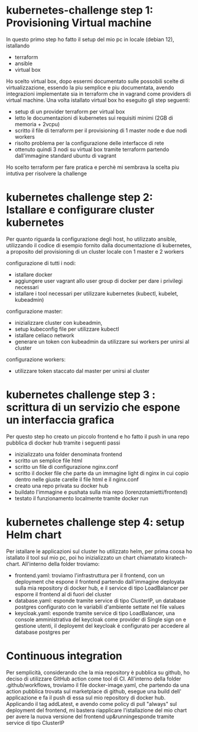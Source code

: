 # kubernetes-challenge step 1: Provisioning Virtual machine

In questo primo step ho fatto il setup del mio pc in locale (debian 12), istallando

- terraform
- ansible
- virtual box

Ho scelto virtual box, dopo essermi documentato sulle possobili scelte di virtualizzazione, essendo la piu semplice e piu documentata, avendo integrazioni implementate sia in terraform che in vagrand come providers di virtual machine.
Una volta istallato virtual box ho eseguito gli step seguenti:

- setup di un provider terraform per virtual box
- letto le documentazioni di kubernetes sui requisiti minimi (2GB di memoria + 2vcpu)
- scritto il file di terraform per il provisioning di 1 master node e due nodi workers
- risolto problema per la configurazione delle interfacce di rete
- ottenuto quindi 3 nodi su virtual box tramite terraform partendo dall'immagine standard ubuntu di vagrant

Ho scelto terraform per fare pratica e perchè mi sembrava la scelta piu intutiva per risolvere la challenge

# kubernetes challenge step 2: Istallare e configurare cluster kubernetes

Per quanto riguarda la configurazione degli host, ho utilizzato ansible, utilizzando il codice di esempio fornito dalla documentazione di kubernetes, a proposito del provisioning di un cluster locale con 1 master e 2 workers

configurazione di tutti i nodi:

- istallare docker 
- aggiungere user vagrant allo user group di docker per dare i privilegi necessari
- istallare i tool necessari per utilizzare kubernetes (kubectl, kubelet, kubeadmin)

configurazione master: 

- inizializzare cluster con kubeadmin,
- setup kubeconfig file per utilizzare kubectl
- istallare celiaco network
- generare un token con kubeadmin da utilizzare sui workers per unirsi al cluster

configurazione workers:

- utilizzare token staccato dal master per unirsi al cluster



# kubernetes challenge step 3 : scrittura di un servizio che espone un interfaccia grafica

Per questo step ho creato un piccolo frontend e ho fatto il push in una repo pubblica di docker hub tramite i seguenti passi

- inizializzato una folder denominata frontend
- scritto un semplice file html
- scritto un file di configurazione nginx.conf
- scritto il docker file che parte da un immagine light di nginx in cui copio dentro nelle giuste carelle il file html e il nginx.conf
- creato una repo privata su docker hub
- buildato l'immagine e pushata sulla mia repo (lorenzotamietti/frontend)
- testato il funzionamento localmente tramite docker run

# kubernetes challenge step 4: setup Helm chart

Per istallare le applicazioni sul cluster ho utilizzato helm, per prima coosa ho istallato il tool sul mio pc, poi ho inizializzato un chart chiamatato kiratech-chart.
All'interno della folder troviamo:

- frontend.yaml: troviamo l'infrastruttura per il frontend, con un deployment che espone il frontend partendo dall'immagine deployata sulla mia repository di docker hub, e il service di tipo LoadBalancer per esporre il frontend al di fuori del cluster
- database.yaml: esponde tramite service di tipo ClusterIP, un database postgres configurato con le variabili d'ambiente settate nel file values
- keycloak.yaml: esponde tramite service di tipo LoadBalancer, una console amministrativa del keycloak come provider di Single sign on e gestione utenti, il deployemt del keycloak è configurato per accedere al database postgres per 

# Continuous integration

Per semplicità, considerando che la mia repository è pubblica su github, ho deciso di utilizzare GitHub action come tool di CI.
All'interno della folder .github/workflows, troviamo il file docker-image.yaml, che partendo da una action pubblica trovata sul marketplace di github, esegue una build dell' applicazione e fa il push di essa sul mio repository di docker hub.
Applicando il tag addLatest, e avendo come policy di pull "always" sul deployment del frontend, mi bastera riapplicare l'istallazione del mio chart per avere la nuova versione del frontend up&runningesponde tramite service di tipo ClusterIP





